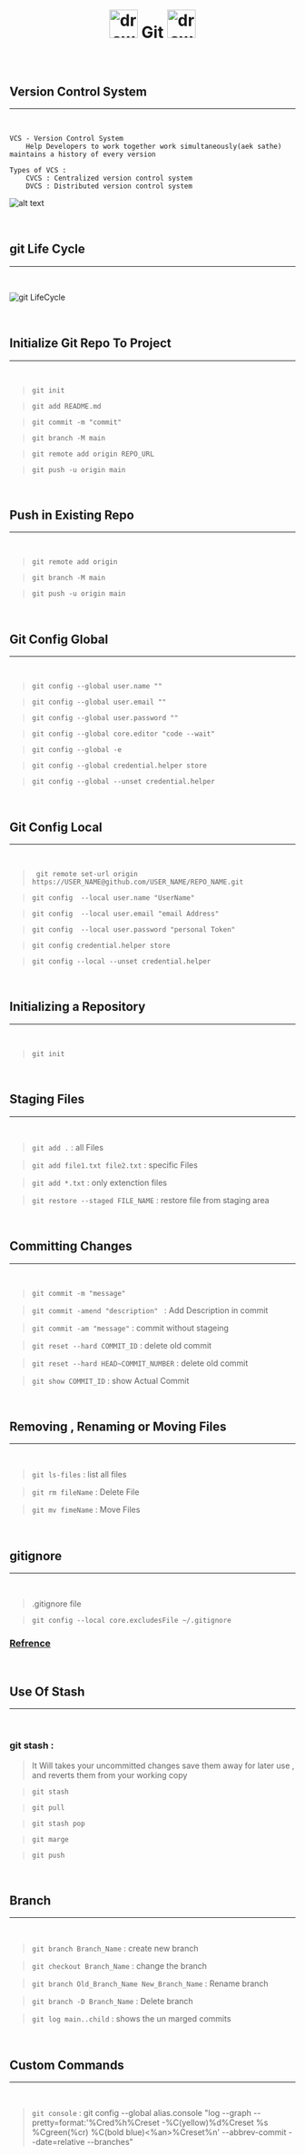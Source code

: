 # **<p align="center"> <img src="https://avatars.githubusercontent.com/u/18133?s=200&v=4" alt="drawing" style="width:50px;"/>  Git <img src="https://avatars.githubusercontent.com/u/18133?s=200&v=4" alt="drawing" style="width:50px;"/></p>**

<br />


## Version Control System

---
<br />
 
    VCS - Version Control System
        Help Developers to work together work simultaneously(aek sathe) maintains a history of every version
    
    Types of VCS : 
        CVCS : Centralized version control system
        DVCS : Distributed version control system

 ![alt text](./asstets/cvsd.png)


<br />

## git Life Cycle

---
<br />

  ![git LifeCycle](./asstets/gitlifecycle.png)

<br />

## Initialize Git Repo To Project

---
<br /> 

> `git init `

> `git add README.md `

> `git commit -m "commit" `

> `git branch -M main `

> `git remote add origin REPO_URL `

> `git push -u origin main `



<br />

## Push in Existing Repo

---
<br /> 

> `git remote add origin`

> `git branch -M main`

> `git push -u origin main`



<br />

## Git Config Global  

---
<br /> 

> `git config --global user.name ""`

> `git config --global user.email ""`

> `git config --global user.password "" `

> `git config --global core.editor "code --wait"`

> `git config --global -e`

> `git config --global credential.helper store `

> `git config --global --unset credential.helper `


<br />

## Git Config Local

---
<br /> 

> ` git remote set-url origin https://USER_NAME@github.com/USER_NAME/REPO_NAME.git`

> ` git config  --local user.name "UserName" `

> `git config  --local user.email "email Address"`

> `git config  --local user.password "personal Token"`

> `git config credential.helper store`

> ` git config --local --unset credential.helper `



<br />

## Initializing a Repository  

---
<br /> 

> `git init`

<br />

## Staging Files  

---
<br /> 

> `git add .` : all Files

> `git add file1.txt file2.txt` : specific Files

> `git add *.txt` : only extenction files

>  `git restore --staged FILE_NAME` : restore file from staging area 

<br />

## Committing Changes 

---
<br /> 

> `git commit -m "message"`

> `git commit -amend "description" ` : Add Description in commit

> `git commit -am "message"` : commit without stageing

> `git reset --hard COMMIT_ID`  : delete old commit

> `git reset --hard HEAD~COMMIT_NUMBER`  : delete old commit

> `git show COMMIT_ID` : show Actual Commit

<br />

## Removing , Renaming or Moving Files

---
<br /> 

> `git ls-files` : list all files

> `git rm fileName` :  Delete File

> `git mv fimeName` : Move Files


<br />

## gitignore 

---
<br />

> .gitignore file<br />

> `git config --local core.excludesFile ~/.gitignore` <br />

  ### [Refrence](https://github.com/github/gitignore)
  
<br />

## Use Of Stash 

---
<br /> 

  ### git stash :  <br />
>  It Will takes your uncommitted changes save them away for later use , and reverts  them from your working copy

> `git stash` 

> `git pull` 

> `git stash pop` 

> `git marge` 

> `git push` 


<br />

## Branch 

---
<br /> 

> `git branch Branch_Name` : create new branch
 
> `git checkout Branch_Name` : change the branch

> `git branch Old_Branch_Name New_Branch_Name` : Rename branch

> `git branch -D Branch_Name` : Delete branch

> `git log main..child` : shows the un marged commits 

<br />

## Custom Commands 

---
<br /> 

> `git console` : git config --global alias.console "log --graph --pretty=format:'%Cred%h%Creset -%C(yellow)%d%Creset %s %Cgreen(%cr) %C(bold blue)<%an>%Creset%n' --abbrev-commit --date=relative --branches"
